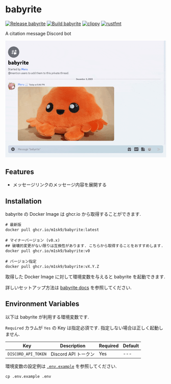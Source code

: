 # babyrite

[![Release babyrite](https://github.com/m1sk9/babyrite/actions/workflows/release.yaml/badge.svg)](https://github.com/m1sk9/babyrite/actions/workflows/release.yaml)
[![Build babyrite](https://github.com/m1sk9/babyrite/actions/workflows/build.yaml/badge.svg)](https://github.com/m1sk9/babyrite/actions/workflows/build.yaml)
[![clippy](https://github.com/m1sk9/babyrite/actions/workflows/clippy.yaml/badge.svg)](https://github.com/m1sk9/babyrite/actions/workflows/clippy.yaml)
[![rustfmt](https://github.com/m1sk9/babyrite/actions/workflows/fmt.yaml/badge.svg)](https://github.com/m1sk9/babyrite/actions/workflows/fmt.yaml)

A citation message Discord bot

![babyrite example](docs/example.gif)

## Features

- メッセージリンクのメッセージ内容を展開する

## Installation

babyrite の Docker Image は ghcr.io から取得することができます.

```shell
# 最新版
docker pull ghcr.io/m1sk9/babyrite:latest

# マイナーバージョン (v0.x)
## 破壊的変更がない限りは互換性があります. こちらから取得することをおすすめします.
docker pull ghcr.io/m1sk9/babyrite:v0

# バージョン指定
docker pull ghcr.io/m1sk9/babyrite:vX.Y.Z
```

取得した Docker Image に対して環境変数を与えると babyrite を起動できます.

詳しいセットアップ方法は [babyrite docs](./docs/README.md) を参照してください.

## Environment Variables

以下は babyrite が利用する環境変数です.

`Required` カラムが `Yes` の Key は指定必須です. 指定しない場合は正しく起動しません.

| Key | Description | Required | Default |
| --- | ----------- | -------- | ------- |
| `DISCORD_API_TOKEN` | Discord API トークン | Yes | --- |

環境変数の設定例は [`.env.example`](.env.example) を参照してください.

```shell
cp .env.example .env
```
